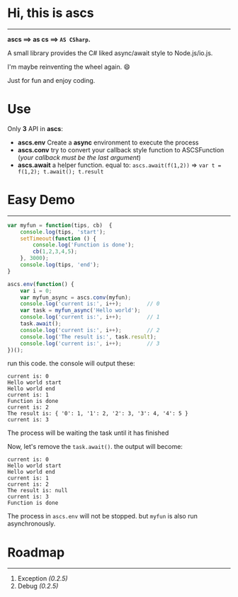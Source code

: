 # Hi, this is ascs
- - -
**ascs ==> as cs ==> `AS CSharp`.**

A small library provides the C# liked async/await style to Node.js/io.js.

I'm maybe reinventing the wheel again. :smile:

Just for fun and enjoy coding.

# Use

Only **3** API in **ascs**:

+ **ascs.env**    Create a **async** environment to execute the process
+ **ascs.conv**   try to convert your callback style function to ASCSFunction (*your callback must be the last argument*)
+ **ascs.await**  a helper function. equal to: `ascs.await(f(1,2))` => `var t = f(1,2); t.await(); t.result`

# Easy Demo
- - -
```javascript
var myfun = function(tips, cb)  {
    console.log(tips, 'start');
    setTimeout(function () {
        console.log('Function is done');
        cb(1,2,3,4,5);
    }, 3000);
    console.log(tips, 'end');
}

ascs.env(function() {
    var i = 0;
    var myfun_async = ascs.conv(myfun);
    console.log('current is:', i++);        // 0
    var task = myfun_async('Hello world');
    console.log('current is:', i++);        // 1
    task.await();
    console.log('current is:', i++);        // 2
    console.log('The result is:', task.result);
    console.log('current is:', i++);        // 3
})();

```

run this code. the console will output these:
```
current is: 0
Hello world start
Hello world end
current is: 1
Function is done
current is: 2
The result is: { '0': 1, '1': 2, '2': 3, '3': 4, '4': 5 }
current is: 3
```
The process will be waiting the task until it has finished

Now, let's remove the `task.await()`. the output will become:
```
current is: 0
Hello world start
Hello world end
current is: 1
current is: 2
The result is: null
current is: 3
Function is done
```

The process in `ascs.env` will not be stopped. but `myfun` is also run asynchronously.

# Roadmap
- - -
1. Exception *(0.2.5)*
2. Debug *(0.2.5)*

